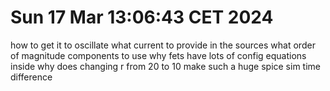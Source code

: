# Sun 17 Mar 13:06:43 CET 2024

how to get it to oscillate
what current to provide  in the sources
what order of magnitude components to use
why fets have lots of config equations inside
why does changing r from 20 to 10 make such a huge spice sim time difference
